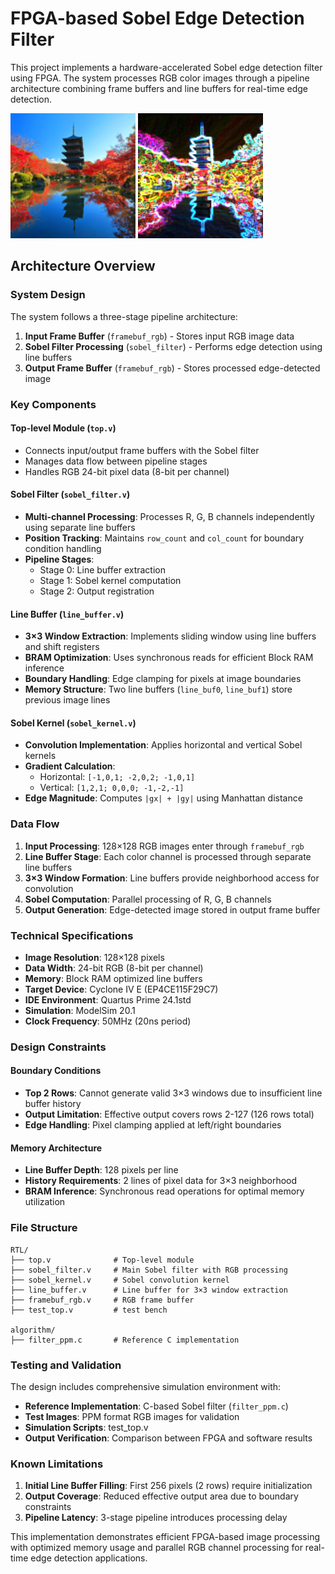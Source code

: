 # FPGA-based Sobel Edge Detection Filter

This project implements a hardware-accelerated Sobel edge detection filter using FPGA. The system processes RGB color images through a pipeline architecture combining frame buffers and line buffers for real-time edge detection.

<p>
  <img src="https://github.com/nk12U/sobel-filter-FPGA/blob/main/fig/touji.png" width="200"/>
  <img src="https://github.com/nk12U/sobel-filter-FPGA/blob/main/fig/output.png" width="200"/>
</p>

## Architecture Overview

### System Design
The system follows a three-stage pipeline architecture:
1. **Input Frame Buffer** (`framebuf_rgb`) - Stores input RGB image data
2. **Sobel Filter Processing** (`sobel_filter`) - Performs edge detection using line buffers
3. **Output Frame Buffer** (`framebuf_rgb`) - Stores processed edge-detected image

### Key Components

#### Top-level Module (`top.v`)
- Connects input/output frame buffers with the Sobel filter
- Manages data flow between pipeline stages
- Handles RGB 24-bit pixel data (8-bit per channel)

#### Sobel Filter (`sobel_filter.v`)
- **Multi-channel Processing**: Processes R, G, B channels independently using separate line buffers
- **Position Tracking**: Maintains `row_count` and `col_count` for boundary condition handling
- **Pipeline Stages**: 
  - Stage 0: Line buffer extraction
  - Stage 1: Sobel kernel computation  
  - Stage 2: Output registration

#### Line Buffer (`line_buffer.v`)
- **3×3 Window Extraction**: Implements sliding window using line buffers and shift registers
- **BRAM Optimization**: Uses synchronous reads for efficient Block RAM inference
- **Boundary Handling**: Edge clamping for pixels at image boundaries
- **Memory Structure**: Two line buffers (`line_buf0`, `line_buf1`) store previous image lines

#### Sobel Kernel (`sobel_kernel.v`)
- **Convolution Implementation**: Applies horizontal and vertical Sobel kernels
- **Gradient Calculation**: 
  - Horizontal: `[-1,0,1; -2,0,2; -1,0,1]`
  - Vertical: `[1,2,1; 0,0,0; -1,-2,-1]`
- **Edge Magnitude**: Computes `|gx| + |gy|` using Manhattan distance

### Data Flow

1. **Input Processing**: 128×128 RGB images enter through `framebuf_rgb`
2. **Line Buffer Stage**: Each color channel is processed through separate line buffers
3. **3×3 Window Formation**: Line buffers provide neighborhood access for convolution
4. **Sobel Computation**: Parallel processing of R, G, B channels
5. **Output Generation**: Edge-detected image stored in output frame buffer

### Technical Specifications

- **Image Resolution**: 128×128 pixels
- **Data Width**: 24-bit RGB (8-bit per channel)
- **Memory**: Block RAM optimized line buffers
- **Target Device**: Cyclone IV E (EP4CE115F29C7)
- **IDE Environment**: Quartus Prime 24.1std
- **Simulation**: ModelSim 20.1
- **Clock Frequency**: 50MHz (20ns period)

### Design Constraints

#### Boundary Conditions
- **Top 2 Rows**: Cannot generate valid 3×3 windows due to insufficient line buffer history
- **Output Limitation**: Effective output covers rows 2-127 (126 rows total)
- **Edge Handling**: Pixel clamping applied at left/right boundaries

#### Memory Architecture
- **Line Buffer Depth**: 128 pixels per line
- **History Requirements**: 2 lines of pixel data for 3×3 neighborhood
- **BRAM Inference**: Synchronous read operations for optimal memory utilization

### File Structure

```
RTL/
├── top.v              # Top-level module
├── sobel_filter.v     # Main Sobel filter with RGB processing
├── sobel_kernel.v     # Sobel convolution kernel
├── line_buffer.v      # Line buffer for 3×3 window extraction
├── framebuf_rgb.v     # RGB frame buffer
├── test_top.v         # test bench 

algorithm/
├── filter_ppm.c       # Reference C implementation
```

### Testing and Validation

The design includes comprehensive simulation environment with:
- **Reference Implementation**: C-based Sobel filter (`filter_ppm.c`)
- **Test Images**: PPM format RGB images for validation
- **Simulation Scripts**: test_top.v
- **Output Verification**: Comparison between FPGA and software results

### Known Limitations

1. **Initial Line Buffer Filling**: First 256 pixels (2 rows) require initialization
2. **Output Coverage**: Reduced effective output area due to boundary constraints
3. **Pipeline Latency**: 3-stage pipeline introduces processing delay

This implementation demonstrates efficient FPGA-based image processing with optimized memory usage and parallel RGB channel processing for real-time edge detection applications.
